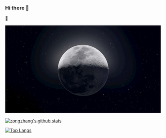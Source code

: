 ### Hi there 👋 

🔭

![Alt text](https://raw.githubusercontent.com/zongzhang/zongzhang/master/images/moon.jpg)

[![zongzhang's github stats](https://github-readme-stats.vercel.app/api?username=zongzhang&theme=bear&show_icons=true)](https://github.com/anuraghazra/github-readme-stats)

[![Top Langs](https://github-readme-stats.vercel.app/api/top-langs/?username=zongzhang&layout=compact)](https://github.com/anuraghazra/github-readme-stats)

<!--
**zongzhang/zongzhang** is a ✨ _special_ ✨ repository because its `README.md` (this file) appears on your GitHub profile.

Here are some ideas to get you started:

- 🔭 I’m currently working on ...
- 🌱 I’m currently learning ...
- 👯 I’m looking to collaborate on ...
- 🤔 I’m looking for help with ...
- 💬 Ask me about ...
- 📫 How to reach me: ...
- 😄 Pronouns: ...
- ⚡ Fun fact: ...
-->

